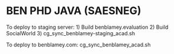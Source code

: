 BEN PHD JAVA (SAESNEG)
=====================

To deploy to staging server:
	1) Build benblamey.evaluation
	2) Build SocialWorld
	3) cg_sync_benblamey-staging_acad.sh

To deploy to benblamey.com:
cg_sync_benblamey_acad.sh

